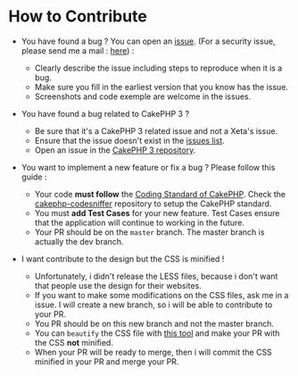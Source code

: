 # How to Contribute
* You have found a bug ? You can open an [issue](https://github.com/Xety/Xeta/issues/new). (For a security issue, please send me a mail : [here](mailto:zoro-fmt@gmail.com)) :
	* Clearly describe the issue including steps to reproduce when it is a bug.
	* Make sure you fill in the earliest version that you know has the issue.
	* Screenshots and code exemple are welcome in the issues.

* You have found a bug related to CakePHP 3 ?
	* Be sure that it's a CakePHP 3 related issue and not a Xeta's issue.
	* Ensure that the issue doesn't exist in the [issues list](https://github.com/cakephp/cakephp/issues).
	* Open an issue in the [CakePHP 3 repository](https://github.com/cakephp/cakephp/issues/new).

* You want to implement a new feature or fix a bug ? Please follow this guide :
	* Your code **must follow** the [Coding Standard of CakePHP](http://book.cakephp.org/3.0/en/contributing/cakephp-coding-conventions.html). Check the [cakephp-codesniffer](https://github.com/cakephp/cakephp-codesniffer) repository to setup the CakePHP standard.
	* You must **add Test Cases** for your new feature. Test Cases ensure that the application will continue to working in the future.
	* Your PR should be on the `master` branch. The master branch is actually the dev branch.

* I want contribute to the design but the CSS is minified !
	* Unfortunately, i didn't release the LESS files, because i don't want that people use the design for their websites.
	* If you want to make some modifications on the CSS files, ask me in a issue. I will create a new branch, so i will be able to contribute to your PR.
	* You PR should be on this new branch and not the master branch.
	* You can `beautify` the CSS file with [this tool](http://codebeautify.org/css-beautify-minify) and make your PR with the CSS **not** minified.
	* When your PR will be ready to merge, then i will commit the CSS minified in your PR and merge your PR.